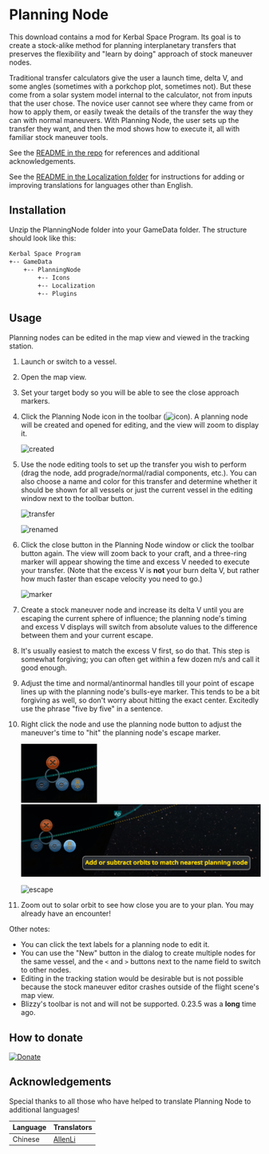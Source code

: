 # Planning Node

This download contains a mod for Kerbal Space Program. Its goal is to create a stock-alike method for planning interplanetary transfers that preserves the flexibility and "learn by doing" approach of stock maneuver nodes.

Traditional transfer calculators give the user a launch time, delta V, and some angles (sometimes with a porkchop plot, sometimes not). But these come from a solar system model internal to the calculator, not from inputs that the user chose. The novice user cannot see where they came from or how to apply them, or easily tweak the details of the transfer the way they can with normal maneuvers. With Planning Node, the user sets up the transfer they want, and then the mod shows how to execute it, all with familiar stock maneuver tools.

See the [README in the repo] for references and additional acknowledgements.

See the [README in the Localization folder] for instructions for adding or improving translations for languages other than English.

[README in the repo]: https://github.com/HebaruSan/PlanningNode/blob/master/README.md

[README in the Localization folder]: Localization/README.md

## Installation

Unzip the PlanningNode folder into your GameData folder. The structure should look like this:

    Kerbal Space Program
    +-- GameData
        +-- PlanningNode
            +-- Icons
            +-- Localization
            +-- Plugins

## Usage

Planning nodes can be edited in the map view and viewed in the tracking station.

1. Launch or switch to a vessel.
2. Open the map view.
3. Set your target body so you will be able to see the close approach markers.
4. Click the Planning Node icon in the toolbar (![icon](Icons/PlanningNode.png)). A planning node will be created and opened for editing, and the view will zoom to display it.

   ![created]
5. Use the node editing tools to set up the transfer you wish to perform (drag the node, add prograde/normal/radial components, etc.). You can also choose a name and color for this transfer and determine whether it should be shown for all vessels or just the current vessel in the editing window next to the toolbar button.

   ![transfer]

   ![renamed]
6. Click the close button in the Planning Node window or click the toolbar button again. The view will zoom back to your craft, and a three-ring marker will appear showing the time and excess V needed to execute your transfer. (Note that the excess V is **not** your burn delta V, but rather how much faster than escape velocity you need to go.)

   ![marker]
7. Create a stock maneuver node and increase its delta V until you are escaping the current sphere of influence; the planning node's timing and excess V displays will switch from absolute values to the difference between them and your current escape.
8. It's usually easiest to match the excess V first, so do that. This step is somewhat forgiving; you can often get within a few dozen m/s and call it good enough.
9. Adjust the time and normal/antinormal handles till your point of escape lines up with the planning node's bulls-eye marker. This tends to be a bit forgiving as well, so don't worry about hitting the exact center. Excitedly use the phrase "five by five" in a sentence.
10. Right click the node and use the planning node button to adjust the maneuver's time to "hit" the planning node's escape marker.

    ![autotime] ![autotimeHover]

    ![escape]
11. Zoom out to solar orbit to see how close you are to your plan. You may already have an encounter!

[created]: https://raw.githubusercontent.com/HebaruSan/PlanningNode/master/screenshots/created.png
[transfer]: https://raw.githubusercontent.com/HebaruSan/PlanningNode/master/screenshots/transfer.png
[renamed]: https://raw.githubusercontent.com/HebaruSan/PlanningNode/master/screenshots/renamed.png
[marker]: https://raw.githubusercontent.com/HebaruSan/PlanningNode/master/screenshots/marker.png
[autotime]: https://raw.githubusercontent.com/HebaruSan/PlanningNode/master/screenshots/autotime.png
[autotimeHover]: https://raw.githubusercontent.com/HebaruSan/PlanningNode/master/screenshots/autotimeHover.png
[escape]: https://raw.githubusercontent.com/HebaruSan/PlanningNode/master/screenshots/escape.png

Other notes:

- You can click the text labels for a planning node to edit it.
- You can use the "New" button in the dialog to create multiple nodes for the same vessel, and the `<` and `>` buttons next to the name field to switch to other nodes.
- Editing in the tracking station would be desirable but is not possible because the stock maneuver editor crashes outside of the flight scene's map view.
- Blizzy's toolbar is not and will not be supported. 0.23.5 was a **long** time ago.

## How to donate

[![Donate][Donation image]][Donation link]

[Donation link]: https://paypal.me/HebaruSan

[Donation image]: https://i.imgur.com/M9m07Qw.png

## Acknowledgements

Special thanks to all those who have helped to translate Planning Node to additional languages!

Language | Translators
:--      | :--
Chinese  | [AllenLi](https://github.com/AllenLi777)
